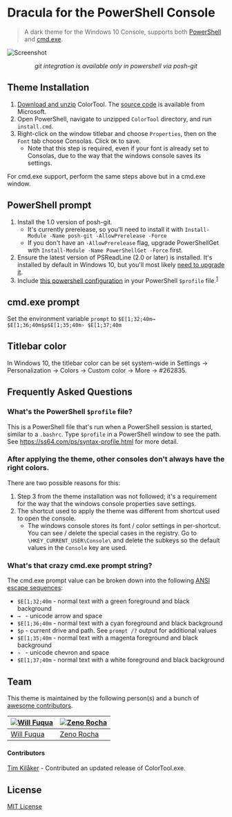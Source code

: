 # Dracula for the PowerShell Console

> A dark theme for the Windows 10 Console, supports both [PowerShell](https://github.com/PowerShell/PowerShell) and [cmd.exe](https://en.wikipedia.org/wiki/Cmd.exe).

![Screenshot](https://raw.githubusercontent.com/waf/dracula-cmd/master/images/screenshot.png)

<p align="center"><i>git integration is available only in powershell via posh-git</i></p>

## Theme Installation

1. [Download and unzip](https://raw.githubusercontent.com/waf/dracula-cmd/master/dist/ColorTool.zip) ColorTool. The [source code](https://github.com/Microsoft/Terminal/tree/master/src/tools/ColorTool) is available from Microsoft.
1. Open PowerShell, navigate to unzipped `ColorTool` directory, and run `install.cmd`.
1. Right-click on the window titlebar and choose `Properties`, then on the `Font` tab choose Consolas. Click `OK` to save.
    - Note that this step is required, even if your font is already set to Consolas, due to the way that the windows console saves its settings.

For cmd.exe support, perform the same steps above but in a cmd.exe window.

## PowerShell prompt

1. Install the 1.0 version of posh-git.
    - It's currently prerelease, so you'll need to install it with `Install-Module -Name posh-git -AllowPrerelease -Force`
    - If you don't have an `-AllowPrerelease` flag, upgrade PowerShellGet with `Install-Module -Name PowerShellGet -Force` first.
1. Ensure the latest version of PSReadLine (2.0 or later) is installed. It's installed by default in Windows 10, but you'll most likely [need to upgrade it](https://github.com/lzybkr/PSReadLine#user-content-upgrading).
1. Include [this powershell configuration](https://github.com/dracula/powershell/blob/master/theme/dracula-prompt-configuration.ps1) in your PowerShell `$profile` file.<sup>[1](#whats-the-powershell-profile-file "What's the PowerShell `$profile` file?")</sup>

## cmd.exe prompt

Set the environment variable `prompt` to `$E[1;32;40m→ $E[1;36;40m$p$E[1;35;40m› $E[1;37;40m`

## Titlebar color

In Windows 10, the titlebar color can be set system-wide in Settings → Personalization → Colors → Custom color → More → #262835.

## Frequently Asked Questions

### What's the PowerShell `$profile` file?

This is a PowerShell file that's run when a PowerShell session is started, similar to a `.bashrc`. Type `$profile` in a PowerShell window to see the path. See https://ss64.com/ps/syntax-profile.html for more detail.

### After applying the theme, other consoles don't always have the right colors.

There are two possible reasons for this:

1. Step 3 from the theme installation was not followed; it's a requirement for the way that the windows console properties save settings.
1. The shortcut used to apply the theme was different from shortcut used to open the console.
    - The windows console stores its font / color settings in per-shortcut. You can see / delete the special cases in the registry. Go to `\HKEY_CURRENT_USER\Console\` and delete the subkeys so the default values in the `Console` key are used.

### What's that crazy cmd.exe prompt string?

The cmd.exe prompt value can be broken down into the following [ANSI escape sequences](http://ascii-table.com/ansi-escape-sequences.php):

- `$E[1;32;40m` - normal text with a green foreground and black background
- `→ ` - unicode arrow and space
- `$E[1;36;40m` - normal text with a cyan foreground and black background
- `$p` - current drive and path. See `prompt /?` output for additional values
- `$E[1;35;40m` - normal text with a magenta foreground and black background
- `› ` - unicode chevron and space
- `$E[1;37;40m` - normal text with a white foreground and black background

## Team

This theme is maintained by the following person(s) and a bunch of [awesome contributors](https://github.com/dracula/powershell/graphs/contributors).

[![Will Fuqua](https://avatars3.githubusercontent.com/u/97195?v=3&s=70)](https://github.com/waf) | [![Zeno Rocha](https://avatars2.githubusercontent.com/u/398893?v=3&s=70)](https://github.com/zenorocha)
--- | ---
[Will Fuqua](https://github.com/waf) | [Zeno Rocha](https://github.com/zenorocha)

#### Contributors

[Tim Kilåker](https://github.com/TKilaker) - Contributed an updated release of ColorTool.exe.

## License

[MIT License](./LICENSE)
